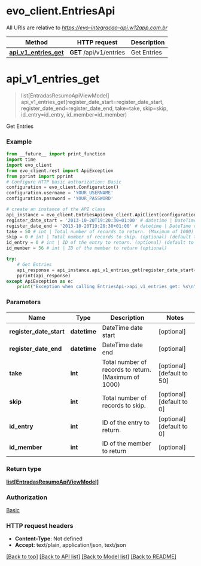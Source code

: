 # evo_client.EntriesApi

All URIs are relative to *https://evo-integracao-api.w12app.com.br*

Method | HTTP request | Description
------------- | ------------- | -------------
[**api_v1_entries_get**](EntriesApi.md#api_v1_entries_get) | **GET** /api/v1/entries | Get Entries

# **api_v1_entries_get**
> list[EntradasResumoApiViewModel] api_v1_entries_get(register_date_start=register_date_start, register_date_end=register_date_end, take=take, skip=skip, id_entry=id_entry, id_member=id_member)

Get Entries

### Example
```python
from __future__ import print_function
import time
import evo_client
from evo_client.rest import ApiException
from pprint import pprint
# Configure HTTP basic authorization: Basic
configuration = evo_client.Configuration()
configuration.username = 'YOUR_USERNAME'
configuration.password = 'YOUR_PASSWORD'

# create an instance of the API class
api_instance = evo_client.EntriesApi(evo_client.ApiClient(configuration))
register_date_start = '2013-10-20T19:20:30+01:00' # datetime | DateTime date start (optional)
register_date_end = '2013-10-20T19:20:30+01:00' # datetime | DateTime date end (optional)
take = 50 # int | Total number of records to return. (Maximum of 1000) (optional) (default to 50)
skip = 0 # int | Total number of records to skip. (optional) (default to 0)
id_entry = 0 # int | ID of the entry to return. (optional) (default to 0)
id_member = 56 # int | ID of the member to return (optional)

try:
    # Get Entries
    api_response = api_instance.api_v1_entries_get(register_date_start=register_date_start, register_date_end=register_date_end, take=take, skip=skip, id_entry=id_entry, id_member=id_member)
    pprint(api_response)
except ApiException as e:
    print("Exception when calling EntriesApi->api_v1_entries_get: %s\n" % e)
```

### Parameters

Name | Type | Description  | Notes
------------- | ------------- | ------------- | -------------
 **register_date_start** | **datetime**| DateTime date start | [optional] 
 **register_date_end** | **datetime**| DateTime date end | [optional] 
 **take** | **int**| Total number of records to return. (Maximum of 1000) | [optional] [default to 50]
 **skip** | **int**| Total number of records to skip. | [optional] [default to 0]
 **id_entry** | **int**| ID of the entry to return. | [optional] [default to 0]
 **id_member** | **int**| ID of the member to return | [optional] 

### Return type

[**list[EntradasResumoApiViewModel]**](EntradasResumoApiViewModel.md)

### Authorization

[Basic](../README.md#Basic)

### HTTP request headers

 - **Content-Type**: Not defined
 - **Accept**: text/plain, application/json, text/json

[[Back to top]](#) [[Back to API list]](../README.md#documentation-for-api-endpoints) [[Back to Model list]](../README.md#documentation-for-models) [[Back to README]](../README.md)

